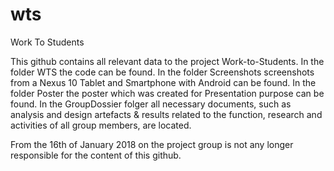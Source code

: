 # wts
Work To Students

This github contains all relevant data to the project Work-to-Students.
In the folder WTS the code can be found.
In the folder Screenshots screenshots from a Nexus 10 Tablet and Smartphone with Android can be found.
In the folder Poster the poster which was created for Presentation purpose can be found.
In the GroupDossier folger all necessary documents, such as analysis and design artefacts & results related to the function, research and activities of  all group members, are located. 

From the 16th of January 2018 on the project group is not any longer responsible for the content of this github.
